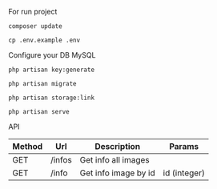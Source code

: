 For run project

    composer update

    cp .env.example .env

Configure your DB MySQL

    php artisan key:generate 

    php artisan migrate
    
    php artisan storage:link

    php artisan serve 


API 

| Method  | Url                | Description           | Params         |
|---------|--------------------|-----------------------|----------------|
| GET     | /infos             | Get info all images   |                |
| GET     | /info              | Get info image by id  | id (integer)   |
